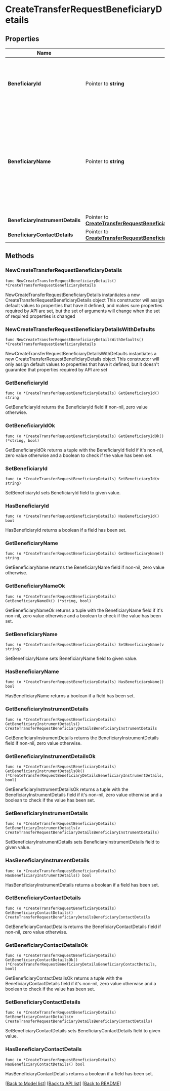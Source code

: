 # CreateTransferRequestBeneficiaryDetails

## Properties

Name | Type | Description | Notes
------------ | ------------- | ------------- | -------------
**BeneficiaryId** | Pointer to **string** | It is the unique ID you created to identify the beneficiary. Alphanumeric characters are allowed. | [optional] 
**BeneficiaryName** | Pointer to **string** | It is the name of the beneficiary. The maximum character limit is 100.  Only alphabets and whitespaces are allowed. It is required if beneficiary_id is not present. | [optional] 
**BeneficiaryInstrumentDetails** | Pointer to [**CreateTransferRequestBeneficiaryDetailsBeneficiaryInstrumentDetails**](CreateTransferRequestBeneficiaryDetailsBeneficiaryInstrumentDetails.md) |  | [optional] 
**BeneficiaryContactDetails** | Pointer to [**CreateTransferRequestBeneficiaryDetailsBeneficiaryContactDetails**](CreateTransferRequestBeneficiaryDetailsBeneficiaryContactDetails.md) |  | [optional] 

## Methods

### NewCreateTransferRequestBeneficiaryDetails

`func NewCreateTransferRequestBeneficiaryDetails() *CreateTransferRequestBeneficiaryDetails`

NewCreateTransferRequestBeneficiaryDetails instantiates a new CreateTransferRequestBeneficiaryDetails object
This constructor will assign default values to properties that have it defined,
and makes sure properties required by API are set, but the set of arguments
will change when the set of required properties is changed

### NewCreateTransferRequestBeneficiaryDetailsWithDefaults

`func NewCreateTransferRequestBeneficiaryDetailsWithDefaults() *CreateTransferRequestBeneficiaryDetails`

NewCreateTransferRequestBeneficiaryDetailsWithDefaults instantiates a new CreateTransferRequestBeneficiaryDetails object
This constructor will only assign default values to properties that have it defined,
but it doesn't guarantee that properties required by API are set

### GetBeneficiaryId

`func (o *CreateTransferRequestBeneficiaryDetails) GetBeneficiaryId() string`

GetBeneficiaryId returns the BeneficiaryId field if non-nil, zero value otherwise.

### GetBeneficiaryIdOk

`func (o *CreateTransferRequestBeneficiaryDetails) GetBeneficiaryIdOk() (*string, bool)`

GetBeneficiaryIdOk returns a tuple with the BeneficiaryId field if it's non-nil, zero value otherwise
and a boolean to check if the value has been set.

### SetBeneficiaryId

`func (o *CreateTransferRequestBeneficiaryDetails) SetBeneficiaryId(v string)`

SetBeneficiaryId sets BeneficiaryId field to given value.

### HasBeneficiaryId

`func (o *CreateTransferRequestBeneficiaryDetails) HasBeneficiaryId() bool`

HasBeneficiaryId returns a boolean if a field has been set.

### GetBeneficiaryName

`func (o *CreateTransferRequestBeneficiaryDetails) GetBeneficiaryName() string`

GetBeneficiaryName returns the BeneficiaryName field if non-nil, zero value otherwise.

### GetBeneficiaryNameOk

`func (o *CreateTransferRequestBeneficiaryDetails) GetBeneficiaryNameOk() (*string, bool)`

GetBeneficiaryNameOk returns a tuple with the BeneficiaryName field if it's non-nil, zero value otherwise
and a boolean to check if the value has been set.

### SetBeneficiaryName

`func (o *CreateTransferRequestBeneficiaryDetails) SetBeneficiaryName(v string)`

SetBeneficiaryName sets BeneficiaryName field to given value.

### HasBeneficiaryName

`func (o *CreateTransferRequestBeneficiaryDetails) HasBeneficiaryName() bool`

HasBeneficiaryName returns a boolean if a field has been set.

### GetBeneficiaryInstrumentDetails

`func (o *CreateTransferRequestBeneficiaryDetails) GetBeneficiaryInstrumentDetails() CreateTransferRequestBeneficiaryDetailsBeneficiaryInstrumentDetails`

GetBeneficiaryInstrumentDetails returns the BeneficiaryInstrumentDetails field if non-nil, zero value otherwise.

### GetBeneficiaryInstrumentDetailsOk

`func (o *CreateTransferRequestBeneficiaryDetails) GetBeneficiaryInstrumentDetailsOk() (*CreateTransferRequestBeneficiaryDetailsBeneficiaryInstrumentDetails, bool)`

GetBeneficiaryInstrumentDetailsOk returns a tuple with the BeneficiaryInstrumentDetails field if it's non-nil, zero value otherwise
and a boolean to check if the value has been set.

### SetBeneficiaryInstrumentDetails

`func (o *CreateTransferRequestBeneficiaryDetails) SetBeneficiaryInstrumentDetails(v CreateTransferRequestBeneficiaryDetailsBeneficiaryInstrumentDetails)`

SetBeneficiaryInstrumentDetails sets BeneficiaryInstrumentDetails field to given value.

### HasBeneficiaryInstrumentDetails

`func (o *CreateTransferRequestBeneficiaryDetails) HasBeneficiaryInstrumentDetails() bool`

HasBeneficiaryInstrumentDetails returns a boolean if a field has been set.

### GetBeneficiaryContactDetails

`func (o *CreateTransferRequestBeneficiaryDetails) GetBeneficiaryContactDetails() CreateTransferRequestBeneficiaryDetailsBeneficiaryContactDetails`

GetBeneficiaryContactDetails returns the BeneficiaryContactDetails field if non-nil, zero value otherwise.

### GetBeneficiaryContactDetailsOk

`func (o *CreateTransferRequestBeneficiaryDetails) GetBeneficiaryContactDetailsOk() (*CreateTransferRequestBeneficiaryDetailsBeneficiaryContactDetails, bool)`

GetBeneficiaryContactDetailsOk returns a tuple with the BeneficiaryContactDetails field if it's non-nil, zero value otherwise
and a boolean to check if the value has been set.

### SetBeneficiaryContactDetails

`func (o *CreateTransferRequestBeneficiaryDetails) SetBeneficiaryContactDetails(v CreateTransferRequestBeneficiaryDetailsBeneficiaryContactDetails)`

SetBeneficiaryContactDetails sets BeneficiaryContactDetails field to given value.

### HasBeneficiaryContactDetails

`func (o *CreateTransferRequestBeneficiaryDetails) HasBeneficiaryContactDetails() bool`

HasBeneficiaryContactDetails returns a boolean if a field has been set.


[[Back to Model list]](../README.md#documentation-for-models) [[Back to API list]](../README.md#documentation-for-api-endpoints) [[Back to README]](../README.md)


